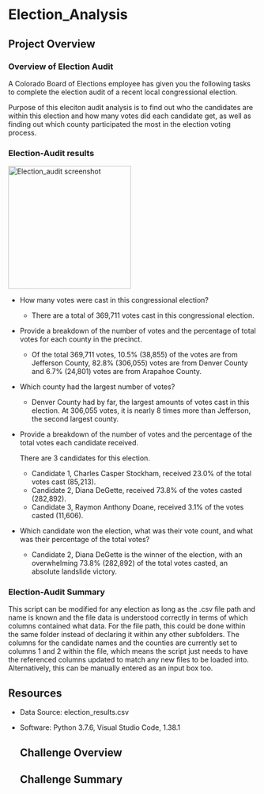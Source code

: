 # Election_Analysis

## Project Overview

### Overview of Election Audit

A Colorado Board of Elections employee has given you the following tasks to complete the election audit of a recent local congressional election.

Purpose of this eleciton audit analysis is to find out who the candidates are within this election and how many votes did each candidate get, as well as finding out which county participated the most in the election voting process.

### Election-Audit results

<img width="248" alt="Election_audit screenshot" src="https://user-images.githubusercontent.com/68725398/92498929-3cdc1c00-f1c9-11ea-8052-ed5ad67cbe07.png">

- How many votes were cast in this congressional election?

  + There are a total of 369,711 votes cast in this congressional election.

- Provide a breakdown of the number of votes and the percentage of total votes for each county in the precinct.
  + Of the total 369,711 votes, 10.5% (38,855) of the votes are from Jefferson County, 82.8% (306,055) votes are from Denver County and 6.7% (24,801) votes are from Arapahoe County.

- Which county had the largest number of votes?
  + Denver County had by far, the largest amounts of votes cast in this election. At 306,055 votes, it is nearly 8 times more than Jefferson, the second largest county.

- Provide a breakdown of the number of votes and the percentage of the total votes each candidate received.
  
  There are 3 candidates for this election. 
  + Candidate 1, Charles Casper Stockham, received 23.0% of the total votes cast (85,213). 
  + Candidate 2, Diana DeGette, received 73.8% of the votes casted (282,892). 
  + Candidate 3, Raymon Anthony Doane, received 3.1% of the votes casted (11,606).

- Which candidate won the election, what was their vote count, and what was their percentage of the total votes?
  + Candidate 2, Diana DeGette is the winner of the election, with an overwhelming 73.8% (282,892) of the total votes casted, an absolute landslide victory.

### Election-Audit Summary

This script can be modified for any election as long as the .csv file path and name is known and the file data is understood correctly in terms of which columns contained what data. For the file path, this could be done within the same folder instead of declaring it within any other subfolders. The columns for the candidate names and the counties are currently set to columns 1 and 2 within the file, which means the script just needs to have the referenced columns updated to match any new files to be loaded into. Alternatively, this can be manually entered as an input box too.




## Resources
- Data Source: election_results.csv
- Software: Python 3.7.6, Visual Studio Code, 1.38.1
  
  ## Challenge Overview
  
  ## Challenge Summary
  
  
